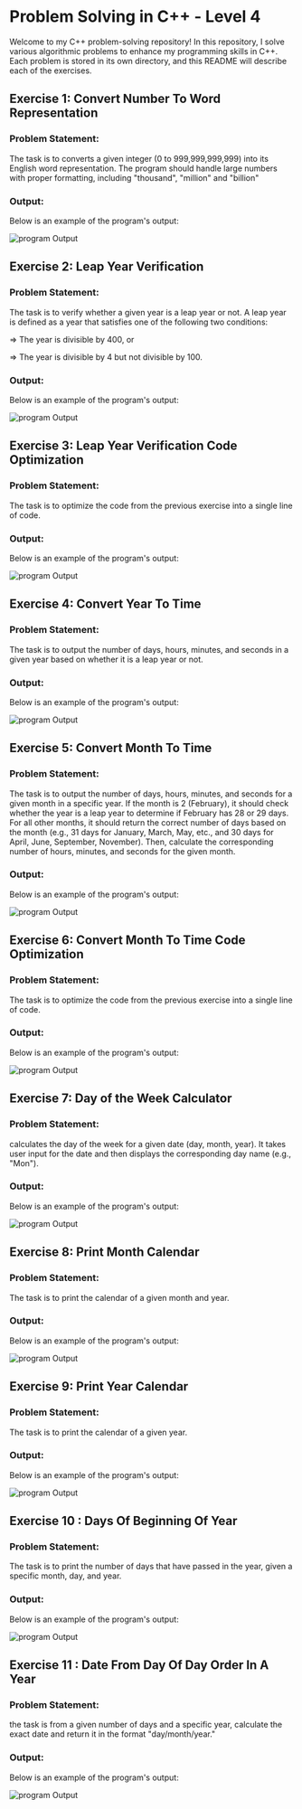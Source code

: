 # Problem Solving in C++ - Level 4

Welcome to my C++ problem-solving repository! In this repository, I solve various algorithmic problems to enhance my programming skills in C++. Each problem is stored in its own directory, and this README will describe each of the exercises.

## Exercise 1: Convert Number To Word Representation

### Problem Statement:

The task is to converts a given integer (0 to 999,999,999,999) into its English word representation. The program should handle large numbers with proper formatting, including "thousand", "million" and "billion"

### Output:

Below is an example of the program's output:

![program Output](images/Exo1_Output.png)

## Exercise 2: Leap Year Verification

### Problem Statement:

The task is to verify whether a given year is a leap year or not. A leap year is defined as a year that satisfies one of the following two conditions:

=> The year is divisible by 400, or

=> The year is divisible by 4 but not divisible by 100.

### Output:

Below is an example of the program's output:

![program Output](images/Exo2_Output.png)

## Exercise 3: Leap Year Verification Code Optimization

### Problem Statement:

The task is to optimize the code from the previous exercise into a single line of code.

### Output:

Below is an example of the program's output:

![program Output](images/Exo2_Output.png)

## Exercise 4: Convert Year To Time

### Problem Statement:

The task is to output the number of days, hours, minutes, and seconds in a given year based on whether it is a leap year or not.

### Output:

Below is an example of the program's output:

![program Output](images/Exo4_Output.png)

## Exercise 5: Convert Month To Time

### Problem Statement:

The task is to output the number of days, hours, minutes, and seconds for a given month in a specific year. If the month is 2 (February), it should check whether the year is a leap year to determine if February has 28 or 29 days. For all other months, it should return the correct number of days based on the month (e.g., 31 days for January, March, May, etc., and 30 days for April, June, September, November). Then, calculate the corresponding number of hours, minutes, and seconds for the given month.

### Output:

Below is an example of the program's output:

![program Output](images/Exo5_Output.png)

## Exercise 6: Convert Month To Time Code Optimization

### Problem Statement:

The task is to optimize the code from the previous exercise into a single line of code.

### Output:

Below is an example of the program's output:

![program Output](images/Exo5_Output.png)

## Exercise 7: Day of the Week Calculator

### Problem Statement:

calculates the day of the week for a given date (day, month, year). It takes user input for the date and then displays the corresponding day name (e.g., "Mon").

### Output:

Below is an example of the program's output:

![program Output](images/Exo7_Output.png)

## Exercise 8: Print Month Calendar

### Problem Statement:

The task is to print the calendar of a given month and year.

### Output:

Below is an example of the program's output:

![program Output](images/Exo8_Output.png)

## Exercise 9: Print Year Calendar

### Problem Statement:

The task is to print the calendar of a given year.

### Output:

Below is an example of the program's output:

![program Output](images/Exo9_Output.png)

## Exercise 10 : Days Of Beginning Of Year

### Problem Statement:

The task is to print the number of days that have passed in the year, given a specific month, day, and year.

### Output:

Below is an example of the program's output:

![program Output](images/Exo10_Output.png)

## Exercise 11 : Date From Day Of Day Order In A Year

### Problem Statement:

the task is from a given number of days and a specific year, calculate the exact date and return it in the format "day/month/year."

### Output:

Below is an example of the program's output:

![program Output](images/Exo11_Output.png)
